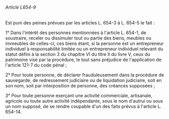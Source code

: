 ###### Article L654-9

Est puni des peines prévues par les articles L. 654-3 à L. 654-5 le fait :

1° Dans l'intérêt des personnes mentionnées à l'article L. 654-1, de soustraire, receler ou dissimuler tout ou partie des biens, meubles ou immeubles de celles-ci, ces biens étant, si la personne est un entrepreneur individuel à responsabilité limitée ou un entrepreneur individuel relevant du statut défini à la section 3 du chapitre VI du titre II du livre V, ceux du patrimoine visé par la procédure, le tout sans préjudice de l'application de l'article 121-7 du code pénal ;

2° Pour toute personne, de déclarer frauduleusement dans la procédure de sauvegarde, de redressement judiciaire ou de liquidation judiciaire, soit en son nom, soit par interposition de personne, des créances supposées ;

3° Pour toute personne exerçant une activité commerciale, artisanale, agricole ou toute autre activité indépendante, sous le nom d'autrui ou sous un nom supposé, de se rendre coupable d'un des faits prévus à l'article L. 654-14.

